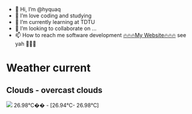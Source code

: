 - 👋 Hi, I’m @hyquaq
- 👀 I’m love coding and studying
- 🌱 I’m currently learning at TDTU
- 💞️ I’m looking to collaborate on ...
- 📫 How to reach me software development
[🔥🔥🔥My Website🔥🔥🔥](https://hyquaq.github.io/hyquaq/index.html)
see yah 👋👋👋
# Weather current
## Clouds - overcast clouds
![](http://openweathermap.org/img/wn/04d@2x.png)
 26.98°C�� - [26.94°C- 26.98°C]
